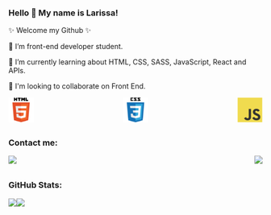 ### Hello 👋 My name is Larissa!
✨ Welcome my Github ✨

🌱 I’m front-end developer student.

🎯 I’m currently learning about HTML, CSS, SASS, JavaScript, React and APIs.

👀 I'm looking to collaborate on Front End.

<div  style="display: flex; justify-content: space-between">
<img  height="50rem" src="https://raw.githubusercontent.com/devicons/devicon/master/icons/html5/html5-original-wordmark.svg"/>
<img  height="50rem" src="https://raw.githubusercontent.com/devicons/devicon/master/icons/css3/css3-original-wordmark.svg"/>
<img  height="50rem" src="https://raw.githubusercontent.com/devicons/devicon/master/icons/javascript/javascript-original.svg"/>
</div>
 
##

### Contact me:
<div  style="display: flex; justify-content: space-between">
 <a href="https://www.linkedin.com/in/larissagomes19/" target="_blank"> <img height="30rem" src="https://img.shields.io/badge/-LINKEDIN-blue"/></a>
 <a href="mailto:larissa_gomes19@hotmail.com" target="_blank"> <img height="30rem" src="https://img.shields.io/badge/-EMAIL-red"/></a>
</div>

##
 
### GitHub Stats:
<div align="left">
  <a href="https://github.com/lahgomes">
  <img align= "left" height="140em" src="https://github-readme-stats.vercel.app/api?username=lahgomes&show_icons=true&hide=contribs,issues&theme=cobalt&include_all_commits=true&count_private=true"/>
  <img height="140em" src="https://github-readme-stats.vercel.app/api/top-langs/?username=lahgomes&layout=compact&langs_count=7&theme=cobalt"/>
</div>
  



